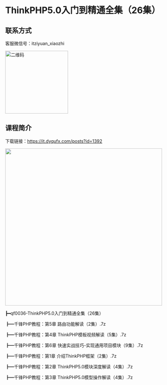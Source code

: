 # ThinkPHP5.0入门到精通全集（26集）

## 联系方式

客服微信号：itziyuan_xiaozhi

<img src="https://ziyuanyun.oss-cn-guangzhou.aliyuncs.com/common/20240614073449/666b82192834a.jpg" width="200" height="200" alt="二维码">

## 课程简介

下载链接：https://it.dyqufx.com/posts?id=1392

<img src="https://ziyuanyun.oss-cn-guangzhou.aliyuncs.com/yun/20240515153924/664466aca3061.jpg" width="500" alt="">

  ┣━qf0036-ThinkPHP5.0入门到精通全集（26集）

 ┣━千锋PHP教程：第5章 路由功能解读（2集）.7z

 ┣━千锋PHP教程：第4章 ThinkPHP模板视频解读（5集）.7z

 ┣━千锋PHP教程：第6章 快速实战技巧-实现通用项目模块（9集）.7z

 ┣━千锋PHP教程：第1章 介绍ThinkPHP框架（2集）.7z

 ┣━千锋PHP教程：第2章 ThinkPHP5.0模块深度解读（4集）.7z

 ┣━千锋PHP教程：第3章 ThinkPHP5.0模型操作解读（4集）.7z

  
